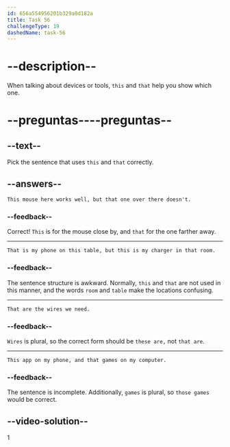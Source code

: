 ```yaml
---
id: 656a554956201b329a0d182a
title: Task 56
challengeType: 19
dashedName: task-56
---
```


# --description--

When talking about devices or tools, `this` and `that` help you show which one.

# --preguntas----preguntas--

## --text--

Pick the sentence that uses `this` and `that` correctly.

## --answers--

`This mouse here works well, but that one over there doesn't.`

### --feedback--

Correct! `This` is for the mouse close by, and `that` for the one farther away.

---

`That is my phone on this table, but this is my charger in that room.`

### --feedback--

The sentence structure is awkward. Normally, `this` and `that` are not used in this manner, and the words `room` and `table` make the locations confusing.

---

`That are the wires we need.`

### --feedback--

`Wires` is plural, so the correct form should be `these are,` not `that are`.

---

`This app on my phone, and that games on my computer.`

### --feedback--

The sentence is incomplete. Additionally, `games` is plural, so `those games` would be correct.

## --video-solution--

1
